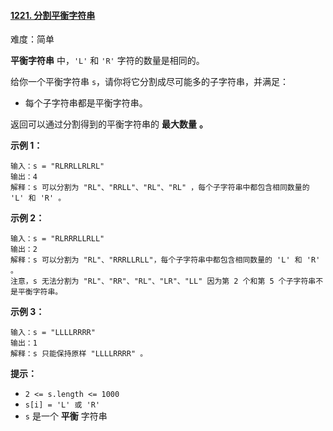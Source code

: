 #### [1221\. 分割平衡字符串](https://leetcode.cn/problems/split-a-string-in-balanced-strings/)

难度：简单

**平衡字符串** 中，`'L'` 和 `'R'` 字符的数量是相同的。

给你一个平衡字符串 `s`，请你将它分割成尽可能多的子字符串，并满足：

-   每个子字符串都是平衡字符串。

返回可以通过分割得到的平衡字符串的 **最大数量** **。**

**示例 1：**

```
输入：s = "RLRRLLRLRL"
输出：4
解释：s 可以分割为 "RL"、"RRLL"、"RL"、"RL" ，每个子字符串中都包含相同数量的 'L' 和 'R' 。
```

**示例 2：**

```
输入：s = "RLRRRLLRLL"
输出：2
解释：s 可以分割为 "RL"、"RRRLLRLL"，每个子字符串中都包含相同数量的 'L' 和 'R' 。
注意，s 无法分割为 "RL"、"RR"、"RL"、"LR"、"LL" 因为第 2 个和第 5 个子字符串不是平衡字符串。
```

**示例 3：**

```
输入：s = "LLLLRRRR"
输出：1
解释：s 只能保持原样 "LLLLRRRR" 。
```

**提示：**

-   `2 <= s.length <= 1000`
-   `s[i] = 'L' 或 'R'`
-   `s` 是一个 **平衡** 字符串
